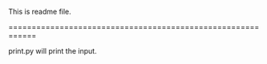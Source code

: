 This is readme file.

============================================================

print.py will print the input.